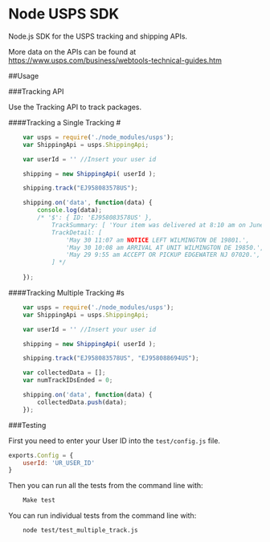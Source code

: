 Node USPS SDK
==============

Node.js SDK for the USPS tracking and shipping APIs.

More data on the APIs can be found at https://www.usps.com/business/webtools-technical-guides.htm

##Usage

###Tracking API

Use the Tracking API to track packages.

####Tracking a Single Tracking #

```javascript
    var usps = require('./node_modules/usps');
    var ShippingApi = usps.ShippingApi;

    var userId = '' //Insert your user id

    shipping = new ShippingApi( userId );

    shipping.track("EJ958083578US");

    shipping.on('data', function(data) {
        console.log(data); 
        /* '$': { ID: 'EJ958083578US' },
            TrackSummary: [ 'Your item was delivered at 8:10 am on June 1 in Wilmington DE 19801.' ],
            TrackDetail: [ 
                'May 30 11:07 am NOTICE LEFT WILMINGTON DE 19801.',
                'May 30 10:08 am ARRIVAL AT UNIT WILMINGTON DE 19850.',
                'May 29 9:55 am ACCEPT OR PICKUP EDGEWATER NJ 07020.',
            ] */
        
    });
```

####Tracking Multiple Tracking #s

```javascript
    var usps = require('./node_modules/usps');
    var ShippingApi = usps.ShippingApi;

    var userId = '' //Insert your user id

    shipping = new ShippingApi( userId );

    shipping.track("EJ958083578US", "EJ958088694US");

    var collectedData = [];
    var numTrackIDsEnded = 0;

    shipping.on('data', function(data) {
        collectedData.push(data);
    });
```

###Testing

First you need to enter your User ID into the <code>test/config.js</code> file.

```javascript
exports.Config = { 
    userId: 'UR_USER_ID'
}
```

Then you can run all the tests from the command line with:

```bash
    Make test
```

You can run individual tests from the command line with:

```bash
    node test/test_multiple_track.js
```